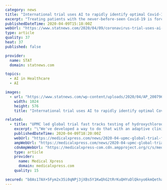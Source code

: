 ```yaml
---
category: news
title: "International trial uses AI to rapidly identify optimal Covid-19 treatments"
excerpt: "Treating patients with the never-before-seen Covid-19 is forcing doctors to choose between two equally unpalatable options: try an unproven therapy and hope it works ... world proposes a third way — fusing those two approaches together by using artificial intelligence to home in on the most effective treatments on the fly."
publishedDateTime: 2020-04-09T15:18:00Z
webUrl: "https://www.statnews.com/2020/04/09/coronavirus-trial-uses-ai-to-rapidly-identify-optimal-treatments/"
type: article
quality: 37
heat: 37
published: false

provider:
  name: STAT
  domain: statnews.com

topics:
  - AI in Healthcare
  - AI

images:
  - url: "https://www.statnews.com/wp-content/uploads/2020/04/AP_20079663665731-1024x576.jpg"
    width: 1024
    height: 576
    title: "International trial uses AI to rapidly identify optimal Covid-19 treatments"

related:
  - title: "UPMC led global trial fast tracks testing of hydroxychloroquine, other COVID-19 therapies"
    excerpt: "\"We've developed a way to do that with an adaptive clinical trial model that relies on a type of artificial intelligence known as reinforcement learning to identify the best, evidence-backed therapy for COVID-19 much faster than using the traditional scientific approach.\" Before COVID-19 emerged, Angus and a wide range of international ..."
    publishedDateTime: 2020-04-09T18:20:00Z
    webUrl: "https://medicalxpress.com/news/2020-04-upmc-global-trial-fast-tracks.html"
    ampWebUrl: "https://medicalxpress.com/news/2020-04-upmc-global-trial-fast-tracks.amp"
    cdnAmpWebUrl: "https://medicalxpress-com.cdn.ampproject.org/c/s/medicalxpress.com/news/2020-04-upmc-global-trial-fast-tracks.amp"
    type: article
    provider:
      name: Medical Xpress
      domain: medicalxpress.com
    quality: 15

secured: "b8As17AX+5Fym2x35i0qNPj3jXBs5Y1KwQhG2tRrKuQHYuDlQknyo6kmQethaKEk8+Urfo+0xIpfiFdlMSRRaKvLCUPu8s50eWlkFk1tc4MQY3e6rlilOc2D0yAHv7mdKyOHA8NwWPOjsqb8/wqysH2PwQwtPxpnMSbe0uMXJ/NbwM3WKJrK+0uOzSNAT5VhGiwNG4bC1Bzg/Da18cum6p2jXj8AKk7lkh641Q5EWvGIdiqsCnmfVyZDA8bnJvg2mjS1VXXApT14HGfRBD6qHOWLyVYR7Zaer8s1pPAIGKjAZeX/bRvOBeHudmdD/HREDMI6gGQogOzkP6Dkqth+zJLNEUHYduIXjUkFynL0TLIK7UpLaOWTUXP82QGSLlSitz61DnavaZiXa6ToWDqoH7+T4U8bjUNwscm0k2r6Ir3mNrTQbywsY9/hHAxE9OpzjLT7kR7i/3slkwo8uXSHvEqQRRW5FcMRrtstqEUmvp0=;lqtAgdf+rEUWfY5riztqlQ=="
---
```


